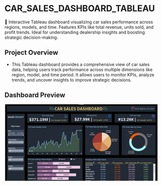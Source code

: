 # CAR_SALES_DASHBOARD_TABLEAU
🚗 Interactive Tableau dashboard visualizing car sales performance across regions, models, and time. Features KPIs like total revenue, units sold, and profit trends. Ideal for understanding dealership insights and boosting strategic decision-making.

## Project Overview
- This Tableau dashboard provides a comprehensive view of car sales data, helping users track performance across multiple dimensions like region, model, and time period. It allows users to monitor KPIs, analyze trends, and uncover insights to improve strategic decisions.

## Dashboard Preview

<img src="Car sales dashboard.png"/>


